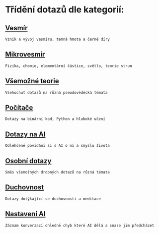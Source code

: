 # Třídění dotazů dle kategorií:


## [Vesmír](vesmir.md)  
    Vznik a vývoj vesmíru, temná hmota a černé díry

## [Mikrovesmír](mikrovesmir.md)
    Fizika, chemie, elementární částice, světlo, teorie strun

## [Všemožné teorie](teorie.md)
    Všehochuť dotazů na různá pseodověděcká témata

## [Počítače](pocitace.md)
    Dotazy na binární kod, Python a hluboké učení

## [Dotazy na AI](dotazy_na_ai.md)
    Odlehčené povídání si s AI o ní a smyslu života

## [Osobní dotazy](osobni_dotazy.md)
    Směs všemožných drobných dotazů na různá témata

## [Duchovnost](duchovnost.md)
    Dotazy dotýkající se duchovnosti a meditace

## [Nastavení AI](nastaveni_ai.md)
    Záznam konverzací ohledně chyb které AI dělá a snaze jim předcházet